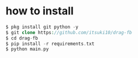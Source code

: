 # how to install
```php
$ pkg install git python -y
$ git clone https://github.com/itsuki10/drag-fb
$ cd drag-fb
$ pip install -r requirements.txt
$ python main.py
```
